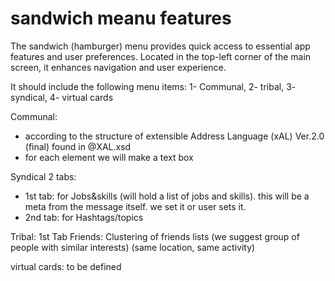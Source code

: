 # sandwich meanu features

The sandwich (hamburger) menu provides quick access to essential app features and user preferences. Located in the top-left corner of the main screen, it enhances navigation and user experience.

It should include the following menu items:
1- Communal, 
2- tribal, 
3- syndical, 
4- virtual cards

Communal:
- according to the structure of extensible Address Language (xAL) Ver.2.0 (final) found in @XAL.xsd
- for each element we will make a text box

Syndical
2 tabs:
- 1st tab: for Jobs&skills (will hold a list of jobs and skills). this will be a meta from the message itself. we set it or user sets it.
- 2nd tab: for Hashtags/topics

Tribal:
1st Tab Friends: Clustering of friends lists (we suggest group of people with similar interests) (same location, same activity)

virtual cards:
to be defined
